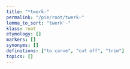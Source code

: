 ```yaml
---
title: "*twerḱ-"
permalink: "/pie/root/twerḱ-"
lemma_to_sort: "twerk'-"
klass: root
etymology: []
markers: []
synonyms: []
definitions: ["to carve", "cut off", "trim"]
topics: []
---
```

